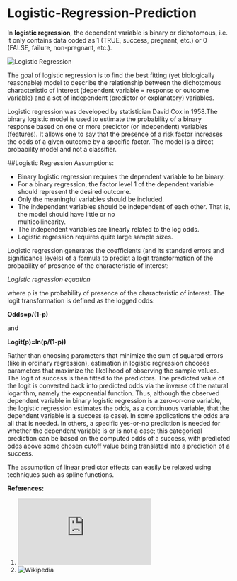 # Logistic-Regression-Prediction

In **logistic regression**, the dependent variable is binary or dichotomous, i.e. it only contains data coded as 1 (TRUE, success, pregnant, etc.) or 0 (FALSE, failure, non-pregnant, etc.).

![Logistic Regression](https://user-images.githubusercontent.com/21111859/36820109-4fdc4424-1cba-11e8-92e4-366c4ccf2eca.png)

The goal of logistic regression is to find the best fitting (yet biologically reasonable) model to describe the relationship between the dichotomous characteristic of interest (dependent variable = response or outcome variable) and a set of independent (predictor or explanatory) variables. 

Logistic regression was developed by statistician David Cox in 1958.The binary logistic model is used to estimate the probability of a binary response based on one or more predictor (or independent) variables (features). It allows one to say that the presence of a risk factor increases the odds of a given outcome by a specific factor. The model is a direct probability model and not a classifier.

##Logistic Regression Assumptions:

   - Binary logistic regression requires the dependent variable to be binary.
   - For a binary regression, the factor level 1 of the dependent variable should represent the desired outcome.
   - Only the meaningful variables should be included.
   - The independent variables should be independent of each other. That is, the model should have little or no       
      multicollinearity.
   - The independent variables are linearly related to the log odds.
   - Logistic regression requires quite large sample sizes.


Logistic regression generates the coefficients (and its standard errors and significance levels) of a formula to predict a logit transformation of the probability of presence of the characteristic of interest:

_Logistic regression equation_

where p is the probability of presence of the characteristic of interest. The logit transformation is defined as the logged odds:

**Odds=p/(1-p)**

and

**Logit(p)=ln(p/(1-p))**

Rather than choosing parameters that minimize the sum of squared errors (like in ordinary regression), estimation in logistic regression chooses parameters that maximize the likelihood of observing the sample values. The logit of success is then fitted to the predictors. The predicted value of the logit is converted back into predicted odds via the inverse of the natural logarithm, namely the exponential function. Thus, although the observed dependent variable in binary logistic regression is a zero-or-one variable, the logistic regression estimates the odds, as a continuous variable, that the dependent variable is a success (a case). In some applications the odds are all that is needed. In others, a specific yes-or-no prediction is needed for whether the dependent variable is or is not a case; this categorical prediction can be based on the computed odds of a success, with predicted odds above some chosen cutoff value being translated into a prediction of a success.

The assumption of linear predictor effects can easily be relaxed using techniques such as spline functions.


**References:** 
1) ![MedCalc](https://www.medcalc.org/manual/logistic_regression.php)
2) ![Wikipedia](https://en.wikipedia.org/wiki/Logistic_regression)
